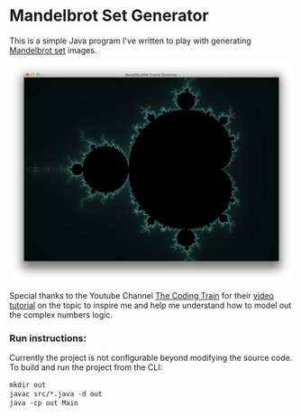 # Mandelbrot Set Generator
This is a simple Java program I've written to play with generating [Mandelbrot set][1] images.

![A blue fractal](images/01-blue.png)

Special thanks to the Youtube Channel [The Coding Train][2] for their [video tutorial][3] on the topic to inspire me and help me understand how to model out the complex numbers logic.

### Run instructions:
Currently the project is not configurable beyond modifying the source code.  To build and run the project from the CLI:

    mkdir out
    javac src/*.java -d out
    java -cp out Main

[1]:https://en.wikipedia.org/wiki/Mandelbrot_set
[2]:https://www.youtube.com/channel/UCvjgXvBlbQiydffZU7m1_aw
[3]:https://www.youtube.com/watch?v=6z7GQewK-Ks
